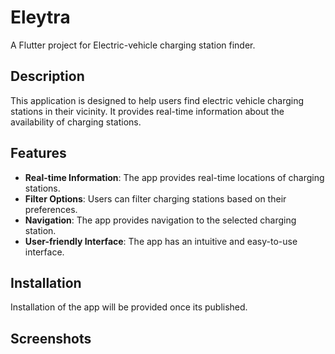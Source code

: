 # Eleytra

A Flutter project for Electric-vehicle charging station finder.

## Description
This application is designed to help users find electric vehicle charging stations in their vicinity. It provides real-time information about the availability of charging stations.

## Features
- **Real-time Information**: The app provides real-time locations of charging stations.
- **Filter Options**: Users can filter charging stations based on their preferences.
- **Navigation**: The app provides navigation to the selected charging station.
- **User-friendly Interface**: The app has an intuitive and easy-to-use interface.

## Installation
Installation of the app will be provided once its published.


## Screenshots

